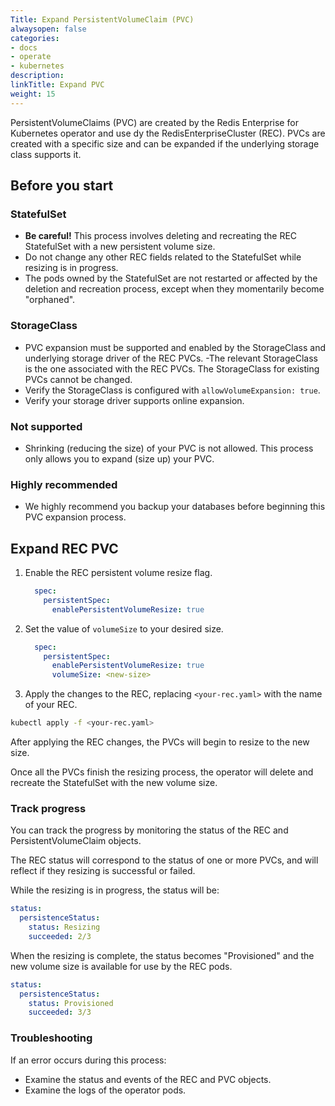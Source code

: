 ```yaml
---
Title: Expand PersistentVolumeClaim (PVC)
alwaysopen: false
categories:
- docs
- operate
- kubernetes
description: 
linkTitle: Expand PVC
weight: 15
---
```


PersistentVolumeClaims (PVC) are created by the Redis Enterprise for Kubernetes operator and use dy the RedisEnterpriseCluster (REC). PVCs are created with a specific size and can be expanded if the underlying storage class supports it.

## Before you start

### StatefulSet

- **Be careful!** This process involves deleting and recreating the REC StatefulSet with a new persistent volume size.
- Do not change any other REC fields related to the StatefulSet while resizing is in progress.
- The pods owned by the StatefulSet are not restarted or affected by the deletion and recreation process, except when they momentarily become "orphaned".

### StorageClass

- PVC expansion must be supported and enabled by the StorageClass and underlying storage driver of the REC PVCs.
-The relevant StorageClass is the one associated with the REC PVCs. The StorageClass for existing PVCs cannot be changed.
- Verify the StorageClass is configured with `allowVolumeExpansion: true`.
- Verify your storage driver supports online expansion.

### Not supported

- Shrinking (reducing the size) of your PVC is not allowed. This process only allows you to expand (size up) your PVC.

### Highly recommended

- We highly recommend you backup your databases before beginning this PVC expansion process.

## Expand REC PVC

1. Enable the REC persistent volume resize flag.

    ```YAML
      spec:
        persistentSpec:
          enablePersistentVolumeResize: true
    ```

1. Set the value of `volumeSize` to your desired size.

    ```YAML
      spec:
        persistentSpec:
          enablePersistentVolumeResize: true
          volumeSize: <new-size>
    ```

1. Apply the changes to the REC, replacing `<your-rec.yaml>` with the name of your REC.

  ```sh
  kubectl apply -f <your-rec.yaml>
  ```

After applying the REC changes, the PVCs will begin to resize to the new size.

Once all the PVCs finish the resizing process, the operator will delete and recreate the StatefulSet with the new volume size.

### Track progress

You can track the progress by monitoring the status of the REC and PersistentVolumeClaim objects.

The REC status will correspond to the status of one or more PVCs, and will reflect if they resizing is successful or failed.

While the resizing is in progress, the status will be:

```yaml
status:
  persistenceStatus:
    status: Resizing
    succeeded: 2/3
```

When the resizing is complete, the status becomes "Provisioned" and the new volume size is available for use by the REC pods.

```yaml
status:
  persistenceStatus:
    status: Provisioned
    succeeded: 3/3
```

### Troubleshooting

If an error occurs during this process:

- Examine the status and events of the REC and PVC objects.
- Examine the logs of the operator pods.